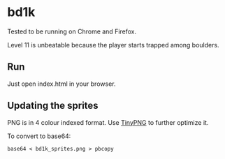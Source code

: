 # bd1k

Tested to be running on Chrome and Firefox.

Level 11 is unbeatable because the player starts trapped among boulders.

## Run

Just open index.html in your browser.

## Updating the sprites

PNG is in 4 colour indexed format. Use [TinyPNG](https://tinypng.com/) to further optimize it.

To convert to base64:

```
base64 < bd1k_sprites.png > pbcopy
```
